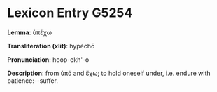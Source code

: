 # Lexicon Entry G5254

**Lemma**: ὑπέχω

**Transliteration (xlit)**: hypéchō

**Pronunciation**: hoop-ekh'-o

**Description**:
from ὑπό and ἔχω; to hold oneself under, i.e. endure with patience:--suffer.
